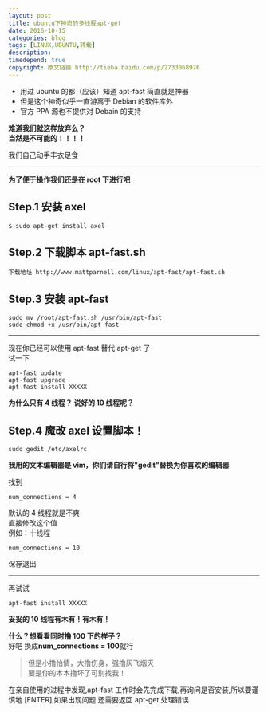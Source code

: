 ```yaml
---
layout: post
title: ubuntu下神奇的多线程apt-get
date: 2016-10-15
categories: blog
tags: [LINUX,UBUNTU,转载]
description: 
timedepend: true
copyright: 原文链接 http://tieba.baidu.com/p/2733068976
---
```


- 用过 ubuntu 的都（应该）知道 apt-fast 简直就是神器  
- 但是这个神奇似乎一直游离于 Debian 的软件库外  
- 官方 PPA 源也不提供对 Debain 的支持  

**难道我们就这样放弃么？**  
**当然是不可能的！！！！**  

我们自己动手丰衣足食  

***

**为了便于操作我们还是在 root 下进行吧**  

## Step.1 安装 axel

	$ sudo apt-get install axel

## Step.2 下载脚本 apt-fast.sh

	下载地址 http://www.mattparnell.com/linux/apt-fast/apt-fast.sh

## Step.3 安装 apt-fast

	sudo mv /root/apt-fast.sh /usr/bin/apt-fast
	sudo chmod +x /usr/bin/apt-fast

***

现在你已经可以使用 apt-fast 替代 apt-get 了  
试一下  

	apt-fast update
	apt-fast upgrade
	apt-fast install XXXXX  

**为什么只有 4 线程？ 说好的 10 线程呢？**  

## Step.4 魔改 axel 设置脚本！

	sudo gedit /etc/axelrc

**我用的文本编辑器是 vim，你们请自行将"gedit"替换为你喜欢的编辑器**  

找到  

	num_connections = 4

默认的 4 线程就是不爽  
直接修改这个值  
例如：十线程  

	num_connections = 10

保存退出  

***

再试试  

	apt-fast install XXXXX  

**妥妥的 10 线程有木有！有木有！**  

**什么？想看看同时撸 100 下的样子？**  
好吧 换成**num_connections = 100**就行  


>但是小撸怡情，大撸伤身，强撸灰飞烟灭  
>要是你的本本撸坏了可别找我！  

在亲自使用的过程中发现,apt-fast 工作时会先完成下载,再询问是否安装,所以要谨慎地 [ENTER],如果出现问题 还需要返回 apt-get 处理错误	 
